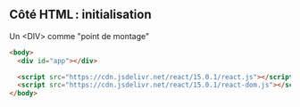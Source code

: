 ## Côté HTML : initialisation

Un &lt;DIV&gt; comme "point de montage"

```html
<body>
  <div id="app"></div>

  <script src="https://cdn.jsdelivr.net/react/15.0.1/react.js"></script>
  <script src="https://cdn.jsdelivr.net/react/15.0.1/react-dom.js"></script>
</body>
```
